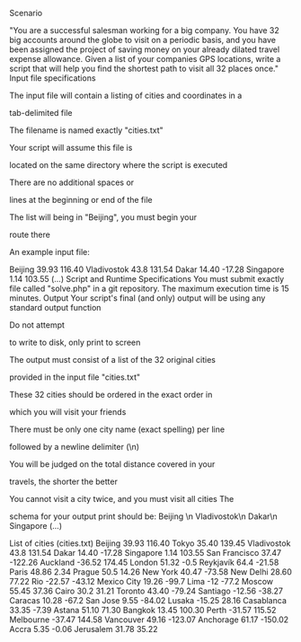 Scenario

"You are a successful salesman working for a big company. You have 32 big
accounts around the globe to visit on a periodic basis, and you have been assigned the project
of saving money on your already dilated travel expense allowance. Given a list of your
companies GPS locations, write a script that will help you find the shortest path to visit all 32
places once."
Input file specifications

The input file will contain a listing of cities and coordinates in a

tab-delimited file

The filename is named exactly "cities.txt"

Your script will assume this file is

located on the same directory where the script is executed

There are no additional spaces or

lines at the beginning or end of the file

The list will being in "Beijing", you must begin your

route there

An example input file:

Beijing 39.93 116.40
Vladivostok 43.8 131.54
Dakar 14.40 -17.28
Singapore 1.14 103.55
(...)
Script and Runtime Specifications
You must submit exactly file called "solve.php" in a git repository. The maximum execution
time is 15 minutes.
Output
Your script's final (and only) output will be using any standard output function

Do not attempt

to write to disk, only print to screen

The output must consist of a list of the 32 original cities

provided in the input file "cities.txt"

These 32 cities should be ordered in the exact order in

which you will visit your friends

There must be only one city name (exact spelling) per line

followed by a newline delimiter (\n)

You will be judged on the total distance covered in your

travels, the shorter the better

You cannot visit a city twice, and you must visit all cities
The

schema for your output print should be:
Beijing
\n Vladivostok\n
Dakar\n
Singapore (...)

List of cities (cities.txt)
Beijing 39.93 116.40
Tokyo 35.40 139.45
Vladivostok 43.8 131.54
Dakar 14.40 -17.28
Singapore 1.14 103.55
San Francisco 37.47 -122.26
Auckland -36.52 174.45
London 51.32 -0.5
Reykjavík 64.4 -21.58
Paris 48.86 2.34
Prague 50.5 14.26
New York 40.47 -73.58
New Delhi 28.60 77.22
Rio -22.57 -43.12
Mexico City 19.26 -99.7
Lima -12 -77.2
Moscow 55.45 37.36
Cairo 30.2 31.21
Toronto 43.40 -79.24
Santiago -12.56 -38.27
Caracas 10.28 -67.2
San Jose 9.55 -84.02
Lusaka -15.25 28.16
Casablanca 33.35 -7.39
Astana 51.10 71.30
Bangkok 13.45 100.30
Perth -31.57 115.52
Melbourne -37.47 144.58
Vancouver 49.16 -123.07
Anchorage 61.17 -150.02
Accra 5.35 -0.06
Jerusalem 31.78 35.22
